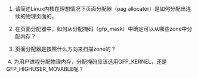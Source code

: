1. 请简述Linux内核在理想情况下页面分配器（pag allocator）是如何分配出连续的物理页面的。



2. 在页面分配器中，如何从分配掩码（gfp_mask）中确定可以从哪些zone中分配内存？



3. 页面分配器是按照什么方向来扫描zone的？



​	4. 为用户进程分配物理内存，分配掩码应该选用GFP_KERNEL，还是GFP_HIGHUSER_MOVABLE呢？